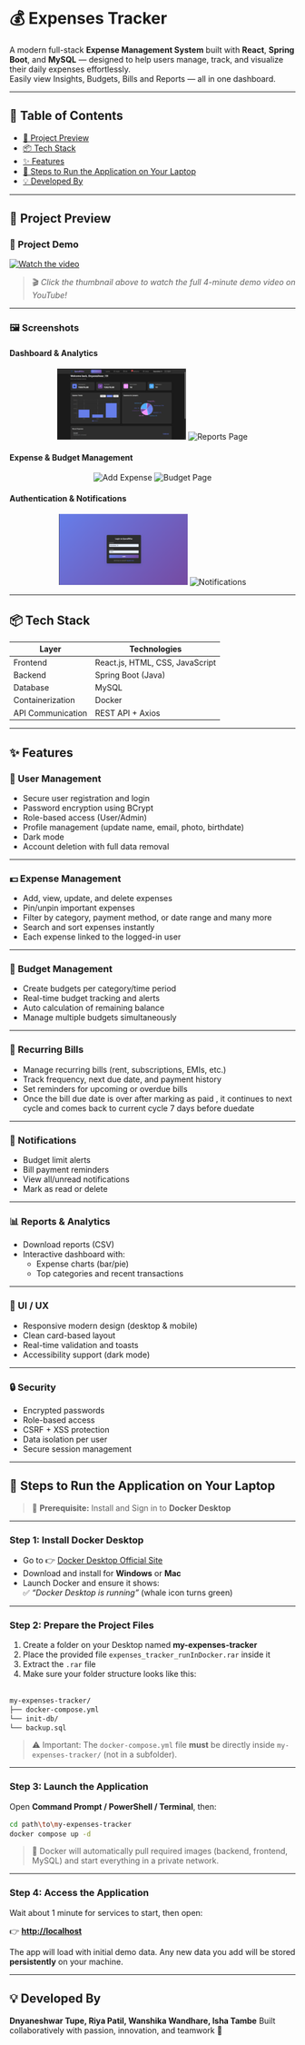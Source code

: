# 💰 Expenses Tracker

A modern full-stack **Expense Management System** built with **React**, **Spring Boot**, and **MySQL** — designed to help users manage, track, and visualize their daily expenses effortlessly.  
Easily view Insights, Budgets, Bills and Reports — all in one dashboard.

---

## 📑 Table of Contents

- [📸 Project Preview](#-project-preview)
- [📦 Tech Stack](#-tech-stack)
- [✨ Features](#-features)
- [🚀 Steps to Run the Application on Your Laptop](#-steps-to-run-the-application-on-your-laptop)
- [💡 Developed By](#-developed-by)

---

## 📸 Project Preview

### 🎥 Project Demo
[![Watch the video](https://img.youtube.com/vi/F4EnPIKABlw/maxresdefault.jpg)](https://youtu.be/F4EnPIKABlw?si=X20UKOQn54f5XbTC)

> 🎬 *Click the thumbnail above to watch the full 4-minute demo video on YouTube!*
 

---

### 🖼️ Screenshots

#### Dashboard & Analytics
<p align="center">
  <img src="assets/dashboard.png" alt="Dashboard" width="45%"/>
  <img src="assets/reports.png" alt="Reports Page" width="45%"/>
</p>

#### Expense & Budget Management
<p align="center">
  <img src="assets/add_expense.png" alt="Add Expense" width="45%"/>
  <img src="assets/budget_page.png" alt="Budget Page" width="45%"/>
</p>

#### Authentication & Notifications
<p align="center">
  <img src="assets/login.png" alt="Login Page" width="45%"/>
  <img src="assets/notifications.png" alt="Notifications" width="45%"/>
</p>

---

## 📦 Tech Stack

| Layer             | Technologies                    |
| ----------------- | ------------------------------- |
| Frontend          | React.js, HTML, CSS, JavaScript |
| Backend           | Spring Boot (Java)              |
| Database          | MySQL                           |
| Containerization  | Docker                          |
| API Communication | REST API + Axios                |

---

## ✨ Features

### 👤 User Management
- Secure user registration and login  
- Password encryption using BCrypt  
- Role-based access (User/Admin)  
- Profile management (update name, email, photo, birthdate)  
- Dark mode
- Account deletion with full data removal  

---

### 💵 Expense Management
- Add, view, update, and delete expenses  
- Pin/unpin important expenses  
- Filter by category, payment method, or date range and many more   
- Search and sort expenses instantly  
- Each expense linked to the logged-in user  

---

### 🎯 Budget Management
- Create budgets per category/time period  
- Real-time budget tracking and alerts  
- Auto calculation of remaining balance  
- Manage multiple budgets simultaneously  

---

### 🔁 Recurring Bills
- Manage recurring bills (rent, subscriptions, EMIs, etc.)  
- Track frequency, next due date, and payment history  
- Set reminders for upcoming or overdue bills
- Once the bill due date is over after marking as paid , it continues to next cycle and comes back to current cycle 7 days before duedate    

---

### 🔔 Notifications
- Budget limit alerts  
- Bill payment reminders  
- View all/unread notifications  
- Mark as read or delete  

---

### 📊 Reports & Analytics
- Download reports (CSV)  
- Interactive dashboard with:
  - Expense charts (bar/pie) 
  - Top categories and recent transactions  

---

### 🎨 UI / UX
- Responsive modern design (desktop & mobile)  
- Clean card-based layout  
- Real-time validation and toasts  
- Accessibility support (dark mode)  

---

### 🔒 Security
- Encrypted passwords  
- Role-based access  
- CSRF + XSS protection  
- Data isolation per user  
- Secure session management  

---

## 🚀 Steps to Run the Application on Your Laptop

> 🧩 **Prerequisite:** Install and Sign in to **Docker Desktop**

---

### **Step 1: Install Docker Desktop**
- Go to 👉 [Docker Desktop Official Site](https://www.docker.com/products/docker-desktop/)  
- Download and install for **Windows** or **Mac**  
- Launch Docker and ensure it shows:  
  ✅ *“Docker Desktop is running”* (whale icon turns green)

---

### **Step 2: Prepare the Project Files**
1. Create a folder on your Desktop named **my-expenses-tracker**  
2. Place the provided file `expenses_tracker_runInDocker.rar` inside it  
3. Extract the `.rar` file  
4. Make sure your folder structure looks like this:

```

my-expenses-tracker/
├── docker-compose.yml
└── init-db/
└── backup.sql

````

> ⚠️ Important: The `docker-compose.yml` file **must** be directly inside `my-expenses-tracker/` (not in a subfolder).

---

### **Step 3: Launch the Application**
Open **Command Prompt / PowerShell / Terminal**, then:

```bash
cd path\to\my-expenses-tracker
docker compose up -d
````

> 🐳 Docker will automatically pull required images (backend, frontend, MySQL) and start everything in a private network.

---

### **Step 4: Access the Application**

Wait about 1 minute for services to start, then open:

👉 **[http://localhost](http://localhost)**

The app will load with initial demo data.
Any new data you add will be stored **persistently** on your machine.

---

## 💡 Developed By

**Dnyaneshwar Tupe, Riya Patil, Wanshika Wandhare, Isha Tambe**
Built collaboratively with passion, innovation, and teamwork 💪


